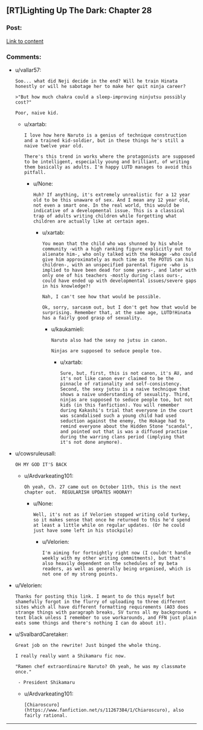 ## [RT]Lighting Up The Dark: Chapter 28

### Post:

[Link to content](https://www.fanfiction.net/s/9311012/28/Lighting-Up-the-Dark)

### Comments:

- u/vallar57:
  ```
  Soo... what did Neji decide in the end? Will he train Hinata honestly or will he sabotage her to make her quit ninja career?

  >"But how much chakra could a sleep-improving ninjutsu possibly cost?"

  Poor, naive kid.
  ```

  - u/xartab:
    ```
    I love how here Naruto is a genius of technique construction and a trained kid-soldier, but in these things he's still a naive twelve year old.

    There's this trend in works where the protagonists are supposed to be intelligent, especially young and brilliant, of writing them basically as adults. I'm happy LUTD manages to avoid this pitfall.
    ```

    - u/None:
      ```
      Huh? If anything, it's extremely unrealistic for a 12 year old to be this unaware of sex. And I mean any 12 year old, not even a smart one. In the real world, this would be indicative of a developmental issue. This is a classical trap of adults writing children while forgetting what children are actually like at certain ages.
      ```

      - u/xartab:
        ```
        You mean that the child who was shunned by his whole community -with a high ranking figure explicitly out to alienate him-, who only talked with the Hokage -who could give him approximately as much time as the POTUS can his children-, with an unspecified parental figure -who is implied to have been dead for some years-, and later with only one of his teachers -mostly during class ours-, could have ended up with developmental issues/severe gaps in his knowledge?!

        Nah, I can't see how that would be possible.

        Ok, sorry, sarcasm out, but I don't get how that would be surprising. Remember that, at the same age, LUTD!Hinata has a fairly good grasp of sexuality.
        ```

        - u/kaukamieli:
          ```
          Naruto also had the sexy no jutsu in canon.

          Ninjas are supposed to seduce people too.
          ```

          - u/xartab:
            ```
            Sure, but, first, this is not canon, it's AU, and it's not like canon ever claimed to be the pinnacle of rationality and self-consistency. Second, the sexy jutsu is a naive technique that shows a naive understanding of sexuality. Third, ninjas are supposed to seduce people too, but not kids (in this fanfiction). You will remember during Kakashi's trial that everyone in the court was scandalised such a young child had used seduction against the enemy, the Hokage had to remind everyone about the Hidden Stone "scandal", and pointed out that is was a diffused practise during the warring clans period (implying that it's not done anymore).
            ```

- u/cowsruleusall:
  ```
  OH MY GOD IT'S BACK
  ```

  - u/Ardvarkeating101:
    ```
    Oh yeah, Ch. 27 came out on October 11th, this is the next chapter out.  REGULARISH UPDATES HOORAY!
    ```

    - u/None:
      ```
      Well, it's not as if Velorien stopped writing cold turkey, so it makes sense that once he returned to this he'd spend at least a little while on regular updates. (Or he could just have some left in his stockpile)
      ```

      - u/Velorien:
        ```
        I'm aiming for fortnightly right now (I couldn't handle weekly with my other writing commitments), but that's also heavily dependent on the schedules of my beta readers, as well as generally being organised, which is not one of my strong points.
        ```

- u/Velorien:
  ```
  Thanks for posting this link. I meant to do this myself but shamefully forgot in the flurry of uploading to three different sites which all have different formatting requirements (AO3 does strange things with paragraph breaks, SV turns all my backgrounds + text black unless I remember to use workarounds, and FFN just plain eats some things and there's nothing I can do about it).
  ```

- u/SvalbardCaretaker:
  ```
  Great job on the rewrite! Just binged the whole thing. 

  I really really want a Shikamaru fic now. 

  "Ramen chef extraordinaire Naruto? Oh yeah, he was my classmate once." 

   - President Shikamaru
  ```

  - u/Ardvarkeating101:
    ```
    [Chiaroscuro](https://www.fanfiction.net/s/11267384/1/Chiaroscuro), also fairly rational.
    ```

---

